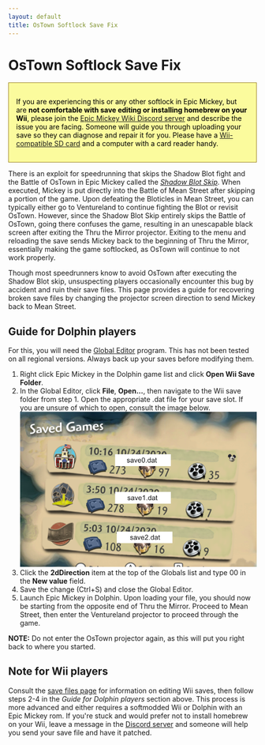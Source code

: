 ```yaml
---
layout: default
title: OsTown Softlock Save Fix
---
```


# OsTown Softlock Save Fix

<div markdown="1" style="background-color: #fbfb90e0; border: 1px solid #9d8524; padding: 15px;color:black">

If you are experiencing this or any other softlock in Epic Mickey, but are <strong>not comfortable with save editing or installing homebrew on your Wii</strong>, please join the [Epic Mickey Wiki Discord server](https://discord.epicmickey.wiki) and describe the issue you are facing. Someone will guide you through uploading your save so they can diagnose and repair it for you. Please have a [Wii-compatible SD card](https://www.nintendo.co.uk/Support/Wii/Usage/SD-Cards/Identifying-Compatible-SD-Cards/Identifying-Compatible-SD-Cards-239900.html) and a computer with a card reader handy.

</div>

There is an exploit for speedrunning that skips the Shadow Blot fight and the Battle of OsTown in Epic Mickey called the *[Shadow Blot Skip](https://www.youtube.com/watch?v=Gkl3jxxvxqQ)*. When executed, Mickey is put directly into the Battle of Mean Street after skipping a portion of the game. Upon defeating the Bloticles in Mean Street, you can typically either go to Ventureland to continue fighting the Blot or revisit OsTown. However, since the Shadow Blot Skip entirely skips the Battle of OsTown, going there confuses the game, resulting in an unescapable black screen after exiting the Thru the Mirror projector. Exiting to the menu and reloading the save sends Mickey back to the beginning of Thru the Mirror, essentially making the game softlocked, as OsTown will continue to not work properly.

Though most speedrunners know to avoid OsTown after executing the Shadow Blot skip, unsuspecting players occasionally encounter this bug by accident and ruin their save files. This page provides a guide for recovering broken save files by changing the projector screen direction to send Mickey back to Mean Street.

## Guide for Dolphin players
For this, you will need the [Global Editor](tools/global-editor) program. This has not been tested on all regional versions. Always back up your saves before modifying them.

1. Right click Epic Mickey in the Dolphin game list and click __Open Wii Save Folder__.
2. In the Global Editor, click __File__, __Open...__, then navigate to the Wii save folder from step 1. Open the appropriate .dat file for your save slot. If you are unsure of which to open, consult the image below.<img src="/site-images/save-legend.png" class="article-image">
3. Click the __2dDirection__ item at the top of the Globals list and type 00 in the __New value__ field.
4. Save the change (Ctrl+S) and close the Global Editor.
5. Launch Epic Mickey in Dolphin. Upon loading your file, you should now be starting from the opposite end of Thru the Mirror. Proceed to Mean Street, then enter the Ventureland projector to proceed through the game.

__NOTE:__ Do not enter the OsTown projector again, as this will put you right back to where you started.

## Note for Wii players
Consult the [save files page](./save-files) for information on editing Wii saves, then follow steps 2-4 in the *Guide for Dolphin players* section above. This process is more advanced and either requires a softmodded Wii or Dolphin with an Epic Mickey rom. If you're stuck and would prefer not to install homebrew on your Wii, leave a message in the [Discord server](https://discord.epicmickey.wiki) and someone will help you send your save file and have it patched.